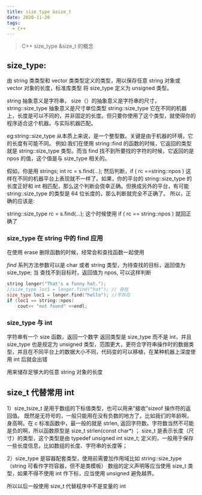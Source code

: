 ```yaml
---
title: size_type &size_t
date: 2020-11-20
tags:
  - C++
---
```


> C++ size_type &size_t 的概念

<!-- more -->

## size_type:

由 string 类类型和 vector 类类型定义的类型，用以保存任意 string 对象或 vector 对象的长度，标准库类型 将 size_type 定义为 unsigned 类型。

string 抽象意义是字符串， size（）的抽象意义是字符串的尺寸， string::size_type 抽象意义是尺寸单位类型 string::size_type 它在不同的机器上，长度是可以不同的，并非固定的长度。但只要你使用了这个类型，就使得你的程序适合这个机器。与实际机器匹配。

eg:string::size_type 从本质上来说，是一个整型数。关键是由于机器的环境，它的长度有可能不同。 例如:我们在使用 string::find 的函数的时候，它返回的类型就是 string::size_type 类型。而当 find 找不到所要找的字符的时候，它返回的是 npos 的值，这个值是与 size_type 相关的。

假如，你是用 strings; int rc = s.find(…); 然后判断，if ( rc ==string::npos ) 这样在不同的机器平台上表现就不一样了。如果，你的平台的 string::size_type 的长度正好和 int 相匹配，那么这个判断会侥幸正确。但换成另外的平台，有可能 string::size_type 的类型是 64 位长度的，那么判断就完全不正确了。 所以，正确的应该是: 

string::size_type rc = s.find(…); 这个时候使用 if ( rc == string::npos ) 就回正确了

### size_type 在 string 中的 find 应用

在使用 erase 删除函数的时候，经常会和查找函数一起使用

*find* 系列方法参数可以是 char 或者 string 类型，为待查找的目标，返回值为 size_type; 当 查找不到目标时，返回值为 npos, 可以这样判断

```cpp
string longer("That's a funny hat.");
//size_type loc1 = longer.find("hat"); // 存在
size_type loc1 = longer.find("hello"); //不存在
if (loc1 == string::npos)
    cout<< "not found" <<endl;
```
### size_type 与 int

字符串有一个 size 函数，返回一个数字
返回类型是 size_type 而不是 int，并且 size_type 也是规定为 unsigned 类型，范围更大，更符合字符串操作时的数据类型，并且在不同平台上的数据大小不同，代码变的可以移植，在某种机器上深度使用 int 后就会出错

用来储存足够大的任意 string 对象的长度

## size_t 代替常用 int 

1）size_tsize_t 是用于数组的下标值类型，也可以用来“接收”sizeof 操作符的返回值。
既然是无符号的，一般只能用在没有负数的地方了。比如我们的年龄啊，身高啊。在 c 标准函数中，最一般的就是 strlen, 返回字符数。字符数当然不可能是负的啊，所以函数原型是 size_t strlen(const char*) ；
size_t 是表示长度（尺寸）的类型，这个类型是由
typedef unsigned int size_t;
定义的，一般用于保存一些长度信息，比如数组的长度、字符串的长度等；

2）size_type 是容器配套类型，使用前需要加作用域比如 string::size_type（string 可看作字符容器，但不是类模板）
数组的定义声明等应当使用 size_t 类型，如果不得不使用 int 作下标，应当使用 unsigned 避免越界。

所以以后一般使用 size_t 代替程序中不是变量的 int
